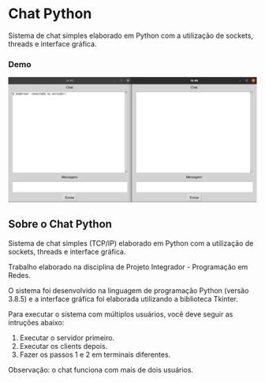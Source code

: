 # Chat Python

Sistema de chat simples elaborado em Python com a utilização de sockets, threads e interface gráfica.

### Demo

![Demo](demo.png)

## Sobre o Chat Python

Sistema de chat simples (TCP/IP) elaborado em Python com a utilização de sockets, threads e interface gráfica.

Trabalho elaborado na disciplina de Projeto Integrador - Programação em Redes.

O sistema foi desenvolvido na linguagem de programação Python (versão 3.8.5) e a interface gráfica foi elaborada utilizando a biblioteca Tkinter.

Para executar o sistema com múltiplos usuários, você deve seguir as intruções abaixo:

1. Executar o servidor primeiro.
2. Executar os clients depois.
3. Fazer os passos 1 e 2 em terminais diferentes.

Observação: o chat funciona com mais de dois usuários.
